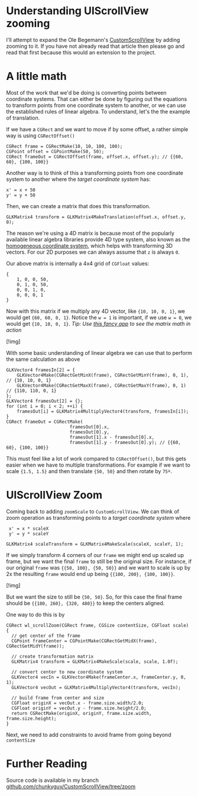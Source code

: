 
# Understanding UIScrollView zooming

I'll attempt to expand the Ole Begemann's [CustomScrollView](https://oleb.net/blog/2014/04/understanding-uiscrollview/) by adding zooming to it. If you have not already read that article then please go and read that first because this would an extension to the project.

# A little math

Most of the work that we'd be doing is converting points between coordinate systems. That can either be done by figuring out the equations to transform points from one coordinate system to another, or we can use the established rules of linear algebra. To understand, let's the the example of translation.

If we have a `CGRect` and we want to move if by some offset, a rather simple way is using `CGRectOffset()`

```objc
CGRect frame = CGRectMake(10, 10, 100, 100);
CGPoint offset = CGPointMake(50, 50);
CGRect frameOut = CGRectOffset(frame, offset.x, offset.y); // {{60, 60}, {100, 100}}
```

Another way is to think of this a transforming points from one coordinate system to another where the *target coordinate system* has:

 ```
 x' = x + 50
 y' = y + 50
 ```
 
 Then, we can create a matrix that does this transformation.

```objc
GLKMatrix4 transform = GLKMatrix4MakeTranslation(offset.x, offset.y, 0);
```

The reason we're using a 4D matrix is because most of the popularly available linear algebra libraries provide 4D type system, also known as the [homogeneous coordinate system](https://en.wikipedia.org/wiki/Homogeneous_coordinates#Use_in_computer_graphics_and_computer_vision), which helps with transforming 3D vectors. For our 2D purposes we can always assume that `z` is always `0`.

Our above matrix is internally a 4x4 grid of `CGFloat` values:

```objc
{
    1, 0, 0, 50,
    0, 1, 0, 50, 
    0, 0, 1, 0,
    0, 0, 0, 1
}
```

Now with this matrix if we multiply any 4D vector, like `{10, 10, 0, 1}`, we would get `{60, 60, 0, 1}`. Notice the `w = 1` is important, if we use `w = 0`, we would get `{10, 10, 0, 1}`. *Tip: Use [this fancy app](http://matrixmultiplication.xyz) to see the matrix math in action* 

[!img]

With some basic understanding of linear algebra we can use that to perform the same calculation as above

```objc
GLKVector4 framesIn[2] = {
    GLKVector4Make(CGRectGetMinX(frame), CGRectGetMinY(frame), 0, 1), // {10, 10, 0, 1}
    GLKVector4Make(CGRectGetMaxX(frame), CGRectGetMaxY(frame), 0, 1) // {110, 110, 0, 1}
};
GLKVector4 framesOut[2] = {};
for (int i = 0; i < 2; ++i) {
    framesOut[i] = GLKMatrix4MultiplyVector4(transform, framesIn[i]);
}
CGRect frameOut = CGRectMake(
                        framesOut[0].x, 
                        framesOut[0].y,
                        framesOut[1].x - framesOut[0].x,
                        framesOut[1].y - framesOut[0].y); // {{60, 60}, {100, 100}}

```

This must feel like a lot of work compared to `CGRectOffset()`, but this gets easier when we have to multiple transformations. For example if we want to scale `{1.5, 1.5}` and then translate `{50, 50}` and then rotate by `75º`.

# UIScrollView Zoom

Coming back to adding `zoomScale` to `CustomScrollView`. We can think of zoom operation as transforming points to a *target coordinate system* where 

```
 x' = x * scaleX
 y' = y * scaleY
 ```

 ```objc
 GLKMatrix4 scaleTransform = GLKMatrix4MakeScale(scaleX, scaleY, 1);
 ```

If we simply transform 4 corners of our `frame` we might end up scaled up frame, but we want the final `frame` to still be the original size. For instance, if our original `frame` was `{{50, 100}, {50, 50}}` and we want to scale is up by 2x the resulting `frame` would end up being `{{100, 200}, {100, 100}}`.

[!img]

But we want the size to still be `{50, 50}`. So, for this case the final frame should be `{{180, 260}, {320, 480}}` to keep the centers aligned.

One way to do this is by 

```objc
CGRect wl_scrollZoom(CGRect frame, CGSize contentSize, CGFloat scale)
{
  // get center of the frame
  CGPoint frameCenter = CGPointMake(CGRectGetMidX(frame), CGRectGetMidY(frame));

  // create transformation matrix
  GLKMatrix4 transform = GLKMatrix4MakeScale(scale, scale, 1.0f);

  // convert center to new coordinate system
  GLKVector4 vecIn = GLKVector4Make(frameCenter.x, frameCenter.y, 0, 1);
  GLKVector4 vecOut = GLKMatrix4MultiplyVector4(transform, vecIn);

  // build frame from center and size
  CGFloat originX = vecOut.x - frame.size.width/2.0;
  CGFloat originY = vecOut.y - frame.size.height/2.0;
  return CGRectMake(originX, originY, frame.size.width, frame.size.height);
}
```

Next, we need to add constraints to avoid frame from going beyond `contentSize`
 
# Further Reading

Source code is available in my branch [github.com/chunkyguy/CustomScrollView/tree/zoom](https://github.com/chunkyguy/CustomScrollView/tree/zoom)